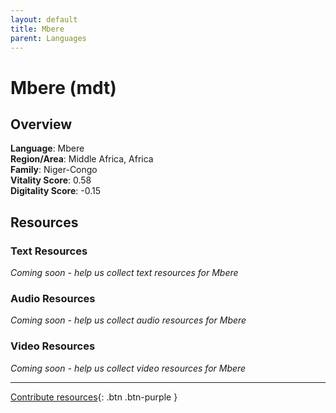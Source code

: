 ```yaml
---
layout: default
title: Mbere
parent: Languages
---
```


# Mbere (mdt)

## Overview

**Language**: Mbere  
**Region/Area**: Middle Africa, Africa  
**Family**: Niger-Congo  
**Vitality Score**: 0.58  
**Digitality Score**: -0.15  

## Resources

### Text Resources
*Coming soon - help us collect text resources for Mbere*

### Audio Resources
*Coming soon - help us collect audio resources for Mbere*

### Video Resources
*Coming soon - help us collect video resources for Mbere*

---

[Contribute resources](https://fairtrain.github.io/){: .btn .btn-purple }
